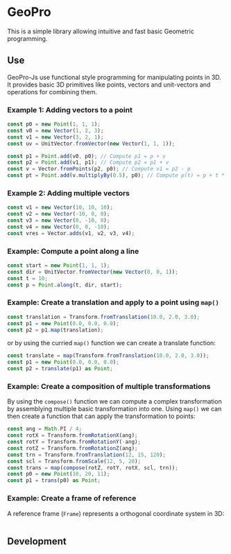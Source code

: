# GeoPro

This is a simple library allowing intuitive and fast basic Geometric programming.

## Use

GeoPro-Js use functional style programming for manipulating points in 3D.
It provides basic 3D primitives like points, vectors and unit-vectors and
operations for combining them.

### Example 1: Adding vectors to a point

```ts
const p0 = new Point(1, 1, 1);
const v0 = new Vector(1, 2, 3);
const v1 = new Vector(3, 2, 1);
const uv = UnitVector.fromVector(new Vector(1, 1, 1));

const p1 = Point.add(v0, p0); // Compute p1 = p + v
const p2 = Point.add(v1, p1); // Compute p2 = p1 + v
const v = Vector.fromPoints(p2, p0); // Compute v1 = p2 - p
const pt = Point.add(v.multiplyBy(0.5), p0); // Compute p(t) = p + t * v
```

### Example 2: Adding multiple vectors

```ts
const v1 = new Vector(10, 10, 10);
const v2 = new Vector(-10, 0, 0);
const v3 = new Vector(0, -10, 0);
const v4 = new Vector(0, 0, -10);
const vres = Vector.adds(v1, v2, v3, v4);
```

### Example: Compute a point along a line

```ts
const start = new Point(1, 1, 1);
const dir = UnitVector.fromVector(new Vector(0, 0, 1));
const t = 10;
const p = Point.along(t, dir, start);
```

### Example: Create a translation and apply to a point using `map()`

```ts
const translation = Transform.fromTranslation(10.0, 2.0, 3.0);
const p1 = new Point(0.0, 0.0, 0.0);
const p2 = p1.map(translation);
```

or by using the curried `map()` function we can create a translate function:

```ts
const translate = map(Transform.fromTranslation(10.0, 2.0, 3.0));
const p1 = new Point(0.0, 0.0, 0.0);
const p2 = translate(p1) as Point;
```

### Example: Create a composition of multiple transformations

By using the `compose()` function we can compute a complex transformation by assemblying
multiple basic transformation into one. Using `map()` we can then create a function that
can apply the transformation to points:

```ts
const ang = Math.PI / 4;
const rotX = Transform.fromRotationX(ang);
const rotY = Transform.fromRotationY(-ang);
const rotZ = Transform.fromRotationZ(ang);
const trn = Transform.fromTranslation(12, 15, 120);
const scl = Transform.fromScale(12, 5, 20);
const trans = map(compose(rotZ, rotY, rotX, scl, trn));
const p0 = new Point(10, 20, 11);
const p1 = trans(p0) as Point;
```

### Example: Create a frame of reference

A reference frame (`Frame`) represents a orthogonal coordinate system in 3D:

```ts
```

## Development
